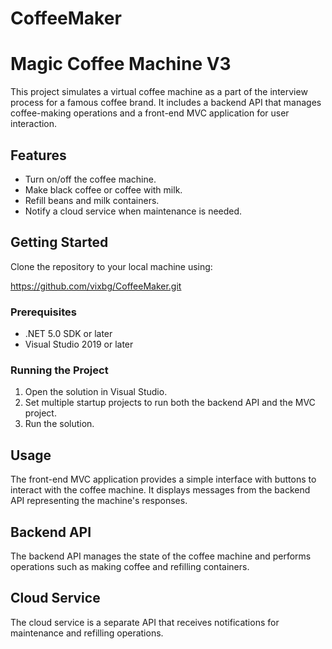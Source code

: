 # CoffeeMaker

# Magic Coffee Machine V3

This project simulates a virtual coffee machine as a part of the interview process for a famous coffee brand.
It includes a backend API that manages coffee-making operations and a front-end MVC application for user interaction.

## Features

- Turn on/off the coffee machine.
- Make black coffee or coffee with milk.
- Refill beans and milk containers.
- Notify a cloud service when maintenance is needed.

## Getting Started

Clone the repository to your local machine using:

https://github.com/vixbg/CoffeeMaker.git

### Prerequisites

- .NET 5.0 SDK or later
- Visual Studio 2019 or later

### Running the Project

1. Open the solution in Visual Studio.
2. Set multiple startup projects to run both the backend API and the MVC project.
3. Run the solution.

## Usage

The front-end MVC application provides a simple interface with buttons to interact with the coffee machine. 
It displays messages from the backend API representing the machine's responses.

## Backend API

The backend API manages the state of the coffee machine and performs operations such as making coffee and refilling containers.

## Cloud Service

The cloud service is a separate API that receives notifications for maintenance and refilling operations.


